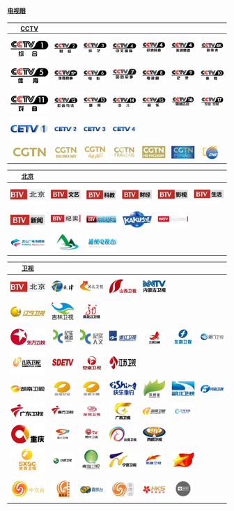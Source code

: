 #### [电视眼](http://www.tvyan.com/)

| [**CCTV**](http://www.tvyan.com/cctv/) |                       |                              |                              |                               |                                |                          |
| :------------------------: | :-------------------------------: | :--------------------------: | :--------------------------: | :---------------------------: | :----------------------------: | :----------------------: |
| ![cctv](cctv/cctv1.jpg)    | ![cctv](cctv/cctv2.jpg)           | ![cctv](cctv/cctv3.jpg)      | ![cctv](cctv/cctv4asia.jpg)  | ![cctv](cctv/cctv4europe.jpg) | ![cctv](cctv/cctv4america.jpg) | ![cctv](cctv/cctv4k.jpg) |
| ![cctv](cctv/cctv5.jpg)    | ![cctv](cctv/cctv5+.jpg)          | ![cctv](cctv/cctv6.jpg)      | ![cctv](cctv/cctv7.jpg)      | ![cctv](cctv/cctv8.jpg)       | ![cctv](cctv/cctv9.jpg)        | ![cctv](cctv/cctv10.jpg) |
| ![cctv](cctv/cctv11.jpg)   | ![cctv](cctv/cctv12.jpg)          | ![cctv](cctv/cctv13.jpg)     | ![cctv](cctv/cctv14.jpg)     | ![cctv](cctv/cctv15.jpg)      | ![cctv](cctv/cctv16.jpg)       | ![cctv](cctv/cctv17.jpg) |
| ![cctv](cctv/cetv1.jpg)    | ![cctv](cctv/cetv2.jpg)           | ![cctv](cctv/cetv3.jpg)      | ![cctv](cctv/cetv4.jpg)      |                               |                                |                          |
| ![cctv](cctv/cgtnnews.jpg) | ![cctv](cctv/cgtndocumentary.jpg) | ![cctv](cctv/cgtnarabic.jpg) | ![cctv](cctv/cgtnfrench.jpg) | ![cctv](cctv/cgtnrussian.jpg) | ![cctv](cctv/cgtnespanol.jpg)  | ![cctv](cctv/cnc.jpg)    |


| [**北京**](http://www.tvyan.com/tai/beijing/) |           |                              |                        |                                                   |                            |
| :--------------------------: | :------------------------: | :--------------------------: | :--------------------: | :-----------------------------------------------: | :------------------------: |
| ![brtv](brtv/beijingtv.jpg)  | ![brtv](brtv/btv2.jpg)     | ![brtv](brtv/btv3.jpg)       | ![brtv](brtv/btv4.jpg) | ![brtv](brtv/btv5.jpg) | ![brtv](brtv/btv7.jpg)   | ![brtv](brtv/btv8.jpg)     |
| ![brtv](brtv/btv9.jpg)       | ![brtv](brtv/btv11.jpg)    | ![brtv](brtv/btvdajs.jpg)    | ![brtv](brtv/kaku.jpg) | ![brtv](brtv/kaku.png) |                          |                            |
| ![brtv](brtv/fangshantv.jpg) | ![brtv](brtv/miyuntai.jpg) | ![brtv](brtv/tongzhoutv.jpg) |                        |                        |                          |                            |


| [**卫视**](http://www.tvyan.com/tv/) |                           |                                    |                                |                                 |                                |                              |
| :-----------------------------: | :----------------------------: | :--------------------------------: | :----------------------------: | :-----------------------------: | :----------------------------: | :--------------------------: |
| ![local](brtv/beijingtv.jpg) | ![local](local/tianjintv.jpg)  | ![local](local/hebeitv.jpg)        | ![local](local/shanxitv.jpg)   | ![local](local/neimenggutv.jpg) |                                |                              |
| ![local](local/liaoningtv.jpg)  | ![local](local/jilintv.jpg)    | ![local](local/heilongjiangtv.jpg) |                                |                                 |                                |                              |
| ![local](local/dongfang.jpg)    | ![local](local/docutv.jpg)     | ![local](local/jishirenwen.jpg)    | ![local](local/zhejiangtv.jpg) | ![local](local/jiangxitv.jpg)   | ![local](local/fujiantv.jpg)   | ![local](local/xiamentv.jpg) |
| ![local](local/shandongtv.jpg)  | ![local](local/sdetv.jpg)      | ![local](local/anhuitv.jpg)        | ![local](local/jiangsutv.jpg)  |                                 |                                |                              |
| ![local](local/hunantv.jpg)     | ![local](local/jyjs.jpg)       | ![local](local/jykt.jpg)           | ![local](local/klcd.jpg)       | ![local](local/chapindao.jpg)   | ![local](local/hubeitv.jpg)    | ![local](local/henantv.jpg)  |
| ![local](local/guangdongtv.jpg) | ![local](local/tvs2.jpg)       | ![local](local/shenzhentv.jpg)     | ![local](local/guangxitv.jpg)  | ![local](local/hainantv.jpg)    | ![local](local/sansha.jpg)     |                              |
| ![local](local/chongqingtv.jpg) | ![local](local/sichuantv.jpg)  | ![local](local/guizhoutv.jpg)      | ![local](local/yunnantv.jpg)   | ![local](local/xizangtv.jpg)    |                                |                              |
| ![local](local/sxtvs.jpg)       | ![local](local/gansutv.jpg)    | ![local](local/qinghaitv.jpg)      | ![local](local/ningxiatv.jpg)  | ![local](local/xinjiangtv.jpg)  | ![local](local/bingtuantv.jpg) |                              |
|                                 |                                |                                    |                                |                                 |                                |                              |
| ![local](local/fhzwt.jpg)       | ![local](local/fhdyt.jpg)      | ![local](local/fhzxt.jpg)          | ![local](local/fhxgt.jpg)      | ![local](local/hkstv.jpg)       | ![local](local/xingkongzw.jpg) |                              |

